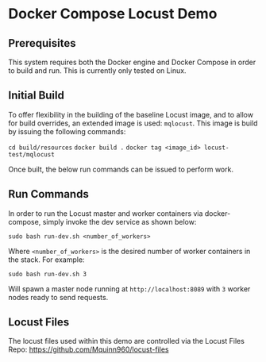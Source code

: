 # Docker Compose Locust Demo

## Prerequisites

This system requires both the Docker engine and Docker Compose
in order to build and run. This is currently only tested on
Linux.

## Initial Build

To offer flexibility in the building of the baseline Locust
image, and to allow for build overrides, an extended image
is used: ```mqlocust```. This image is build by issuing the
following commands:

```cd build/resources```
```docker build .```
```docker tag <image_id> locust-test/mqlocust```

Once built, the below run commands can be issued to perform
work.

## Run Commands

In order to run the Locust master and worker containers via
docker-compose, simply invoke the dev service as shown below:

```sudo bash run-dev.sh <number_of_workers>```

Where ```<number_of_workers>``` is the desired number of worker
containers in the stack. For example:

```sudo bash run-dev.sh 3```

Will spawn a master node running at ```http://localhost:8089``` 
with ```3``` worker nodes ready to send requests.

## Locust Files

The locust files used within this demo are controlled via the
Locust Files Repo: https://github.com/Mquinn960/locust-files